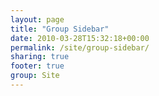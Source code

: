 ```yaml
---
layout: page
title: "Group Sidebar"
date: 2010-03-28T15:32:18+00:00
permalink: /site/group-sidebar/
sharing: true
footer: true
group: Site
---
```


